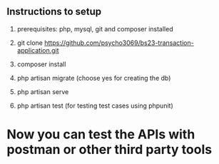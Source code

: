 ## Instructions to setup

1. prerequisites: php, mysql, git and composer installed

2. git clone https://github.com/psycho3069/bs23-transaction-application.git

3. composer install

4. php artisan migrate (choose yes for creating the db)

5. php artisan serve

6. php artisan test (for testing test cases using phpunit)


# Now you can test the APIs with postman or other third party tools